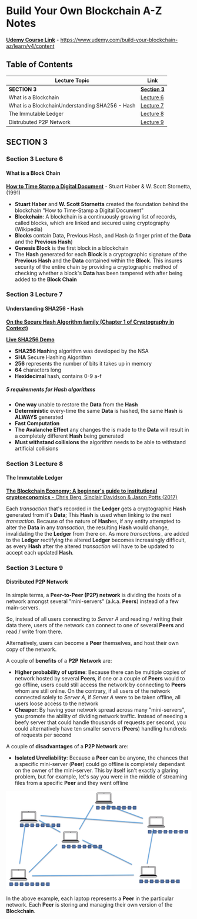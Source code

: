 # Build Your Own Blockchain A-Z Notes

[**Udemy Course Link**](https://www.udemy.com/build-your-blockchain-az/learn/v4/content) - https://www.udemy.com/build-your-blockchain-az/learn/v4/content

## Table of Contents

Lecture Topic | Link
--- | ---
**SECTION 3** | [**Section 3**](#section-3)
What is a Blockchain | [Lecture 6](#section-3-lecture-6)
What is a BlockchainUnderstanding SHA256 - Hash | [Lecture 7](#section-3-lecture-7)
The Immutable Ledger | [Lecture 8](#section-3-lecture-8)
Distrubuted P2P Network | [Lecture 9](#section-3-lecture-9)

<!-- ################################################################################################################ -->
<!--                                                     SECTION 3                                                    -->
<!-- ################################################################################################################ -->

## SECTION 3

### Section 3 Lecture 6

#### What is a Block Chain

[**How to Time Stamp a Digital Document**](https://www.anf.es/pdf/Haber_Stornetta.pdf) - Stuart Haber & W. Scott Stornetta, (1991)

- **Stuart Haber** and **W. Scott Stornetta** created the foundation behind the blockchain "How to Time-Stamp a Digital Document"
- **Blockchain**: A blockchain is a continuously growing list of records, called blocks, which are linked and secured using cryptography (Wikipedia)
- **Blocks** contain Data, Previous Hash, and Hash (a finger print of the **Data** and the **Previous Hash**)
- **Genesis Block** is the first block in a blockchain
- The **Hash** generated for each **Block** is a cryptographic signature of the **Previous Hash** and the **Data** contained within the **Block**. This insures security of the entire chain by providing a cryptographic method of checking whether a block's **Data** has been tampered with after being added to the **Block Chain**

### Section 3 Lecture 7

#### Understanding SHA256 - Hash

[**On the Secure Hash Algorithm family (Chapter 1 of Cryptography in Context)**](https://www.staff.science.uu.nl/~tel00101/liter/Books/CrypCont.pdf)

[**Live SHA256 Demo**](https://tools.superdatascience.com/blockchain/hash)

- **SHA256 Hash**ing algorithm was developed by the NSA
- **SHA** Secure Hashing Algorithm
- **256** represents the number of bits it takes up in memory
- **64** characters long
- **Hexidecimal** hash, contains 0-9 a-f

##### 5 requirements for Hash algorithms

- **One way** unable to restore the **Data** from the **Hash**
- **Deterministic** every-time the same **Data** is hashed, the same **Hash** is **ALWAYS** generated
- **Fast Computation**
- **The Avalanche Effect** any changes the is made to the **Data** will result in a completely different **Hash** being generated
- **Must withstand collisions** the algorithm needs to be able to withstand artificial collisions

### Section 3 Lecture 8

#### The Immutable Ledger

[**The Blockchain Economy: A beginner's guide to institutional cryptoeconomics** - Chris Berg, Sinclair Davidson & Jason Potts (2017)](https://medium.com/@cryptoeconomics/the-blockchain-economy-a-beginners-guide-to-institutional-cryptoeconomics-64bf2f2beec4)

Each _transaction_ that's recorded in the **Ledger** gets a cryptographic **Hash** generated from it's **Data**; This **Hash** is used when linking to the next _transaction_. Because of the nature of **Hash**es, if any entity attempted to alter the **Data** in any _transaction_, the resulting **Hash** would change, invalidating the the **Ledger** from there on. As more _transactions__ are added to the **Ledger** rectifying the altered **Ledger** becomes increasingly difficult, as every **Hash** after the altered _transaction_ will have to be updated to accept each updated **Hash**.

### Section 3 Lecture 9

#### Distributed P2P Network

In simple terms, a **Peer-to-Peer (P2P) network** is dividing the hosts of a network amongst several "mini-servers" (a.k.a. **Peers**) instead of a few main-servers.

So, instead of all users connecting to _Server A_ and reading / writing their data there, users of the network can connect to one of several **Peers** and read / write from there.

Alternatively, users can become a **Peer** themselves, and host their own copy of the network.

A couple of **benefits** of a **P2P Network** are:

- **Higher probability of uptime**: Because there can be multiple copies of network hosted by several **Peers**, if one or a couple of **Peers** would to go offline, users could still access the network by connecting to **Peers** whom are still online. On the contrary, if all users of the network connected solely to _Server A_, if _Server A_ were to be taken offline, all users loose access to the network
- **Cheaper**: By having your network spread across many "mini-servers", you promote the ability of dividing network traffic. Instead of needing a beefy server that could handle thousands of requests per second, you could alternatively have ten smaller servers (**Peers**) handling hundreds of requests per second

A couple of **disadvantages** of a **P2P Network** are:

- **Isolated Unreliability**: Because a **Peer** can be anyone, the chances that a specific mini-server (**Peer**) could go offline is completely dependant on the owner of the mini-server. This by itself isn't exactly a glaring problem, but for example, let's say you were in the middle of streaming files from a specific **Peer** and they went offline

![Distributed P2P Network Diagram](img/p2p-diagram.png?raw=true "Distributed P2P Network Diagram")

In the above example, each laptop represents a **Peer** in the particular network. Each **Peer** is storing and managing their own version of the **Blockchain**.